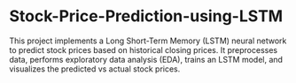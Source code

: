 # Stock-Price-Prediction-using-LSTM
This project implements a Long Short-Term Memory (LSTM) neural network to predict stock prices based on historical closing prices. It preprocesses data, performs exploratory data analysis (EDA), trains an LSTM model, and visualizes the predicted vs actual stock prices.
